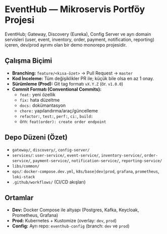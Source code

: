 ﻿# EventHub — Mikroservis Portföy Projesi

EventHub; Gateway, Discovery (Eureka), Config Server ve ayrı domain servisleri (user, event, inventory, order, payment, notification, reporting) içeren, dev/prod ayrımı olan bir demo monorepo projesidir.

## Çalışma Biçimi
- **Branching:** `feature/<kısa-özet>` → Pull Request → `master`
- **Kod İnceleme:** Tüm değişiklikler PR ile; küçük bile olsa en az 1 onay.
- **Sürümleme (Prod):** Git tag formatı `vX.Y.Z` (ör. `v1.0.0`)
- **Commit Formatı (Conventional Commits):**
  - `feat:` yeni özellik
  - `fix:` hata düzeltme
  - `docs:` dokümantasyon
  - `chore:` yapılandırma/araç/güncelleme
  - `refactor:`, `test:`, `perf:`, `ci:`, `build:`
  - örn: `feat(order): create order endpoint`

## Depo Düzeni (Özet)
- `gateway/`, `discovery/`, `config-server/`
- `services/`: `user-service/`, `event-service/`, `inventory-service/`, `order-service/`, `payment-service/`, `notification-service/`, `reporting-service/`
- `libs/common/`
- `ops/`: `docker-compose.dev.yml`, `k8s/base|dev|prod`, `grafana`, `prometheus`, `loki-stack`
- `.github/workflows/` (CI/CD akışları)

## Ortamlar
- **Dev:** Docker Compose ile altyapı (Postgres, Kafka, Keycloak, Prometheus, Grafana)
- **Prod:** Kubernetes + Kustomize (overlay: `dev`, `prod`)
- **Config:** Ayrı repo: `eventhub-config` (branch: `dev` ve `prod`)


